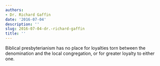 ```yaml
---
authors:
- Dr. Richard Gaffin
date: '2016-07-04'
description: ''
slug: 2016-07-04-dr.-richard-gaffin
title: ''
---
```

Biblical presbyterianism has no place for loyalties torn between the denomination and the local congregation, or for greater loyalty to either one.



